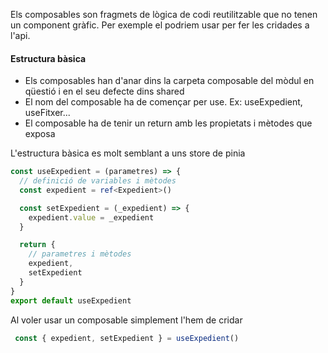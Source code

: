 Els composables son fragmets de lògica de codi reutilitzable que no tenen un component gràfic. Per exemple el podriem usar per fer les cridades a l'api.

#### Estructura bàsica

- Els composables han d'anar dins la carpeta composable del mòdul en qüestió i en el seu defecte dins shared
- El nom del composable ha de començar per use. Ex: useExpedient, useFitxer...
- El composable ha de tenir un return amb les propietats i mètodes que exposa

L'estructura bàsica es molt semblant a uns store de pinia
```typescript
const useExpedient = (parametres) => {
  // definició de variables i mètodes
  const expedient = ref<Expedient>()

  const setExpedient = (_expedient) => {
    expedient.value = _expedient
  }

  return {
    // parametres i mètodes
    expedient,
    setExpedient
  }
}
export default useExpedient
```

Al voler usar un composable simplement l'hem de cridar
```typescript
 const { expedient, setExpedient } = useExpedient()
```